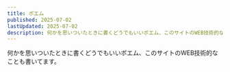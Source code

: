 ```yaml
---
title: ポエム
published: 2025-07-02
lastUpdated: 2025-07-02
description: 何かを思いついたときに書くどうでもいいポエム、このサイトのWEB技術的なことも書いてます。
---
```

何かを思いついたときに書くどうでもいいポエム、このサイトのWEB技術的なことも書いてます。
<PostsList :posts="childs" />

<script setup>
import { data as posts } from './index.data.mjs'
import { useData } from 'vitepress'
import { computed } from 'vue'
import PostsList from '../.vitepress/posts-list.vue'
import { sortPosts } from '../utils.mjs'
const { frontmatter } = useData()
const childs = computed(() => {
  return sortPosts(posts, frontmatter)
})
</script>

